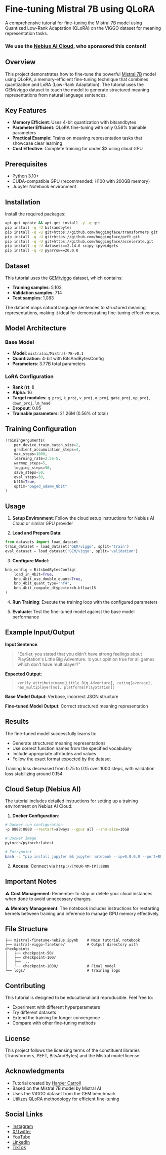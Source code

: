 # Fine-tuning Mistral 7B using QLoRA

A comprehensive tutorial for fine-tuning the Mistral 7B model using Quantized Low-Rank Adaptation (QLoRA) on the ViGGO dataset for meaning representation tasks. 

### We use the [Nebius AI Cloud](https://nebius.com/services/studio-inference-service?utm_medium=cpc&utm_source=yoloco&utm_campaign=harpercarrollai), who sponsored this content!

## Overview

This project demonstrates how to fine-tune the powerful [Mistral 7B](https://github.com/mistralai/mistral-src) model using QLoRA, a memory-efficient fine-tuning technique that combines quantization and LoRA (Low-Rank Adaptation). The tutorial uses the GEM/viggo dataset to teach the model to generate structured meaning representations from natural language sentences.

## Key Features

- **Memory Efficient**: Uses 4-bit quantization with bitsandbytes
- **Parameter Efficient**: QLoRA fine-tuning with only 0.56% trainable parameters
- **Practical Example**: Trains on meaning representation tasks that showcase clear learning
- **Cost Effective**: Complete training for under $3 using cloud GPU

## Prerequisites

- Python 3.10+
- CUDA-compatible GPU (recommended: H100 with 200GB memory)
- Jupyter Notebook environment

## Installation

Install the required packages:

```bash
apt-get update && apt-get install -y -q git
pip install -q -U bitsandbytes
pip install -q -U git+https://github.com/huggingface/transformers.git
pip install -q -U git+https://github.com/huggingface/peft.git
pip install -q -U git+https://github.com/huggingface/accelerate.git
pip install -q -U datasets==2.14.6 scipy ipywidgets
pip install -q -U pyarrow==20.0.0
```

## Dataset

This tutorial uses the [GEM/viggo](https://huggingface.co/datasets/GEM/viggo) dataset, which contains:
- **Training samples**: 5,103
- **Validation samples**: 714  
- **Test samples**: 1,083

The dataset maps natural language sentences to structured meaning representations, making it ideal for demonstrating fine-tuning effectiveness.

## Model Architecture

### Base Model
- **Model**: `mistralai/Mistral-7B-v0.1`
- **Quantization**: 4-bit with BitsAndBytesConfig
- **Parameters**: 3.77B total parameters

### LoRA Configuration
- **Rank (r)**: 8
- **Alpha**: 16
- **Target modules**: `q_proj`, `k_proj`, `v_proj`, `o_proj`, `gate_proj`, `up_proj`, `down_proj`, `lm_head`
- **Dropout**: 0.05
- **Trainable parameters**: 21.26M (0.56% of total)

## Training Configuration

```python
TrainingArguments(
    per_device_train_batch_size=2,
    gradient_accumulation_steps=4,
    max_steps=1000,
    learning_rate=2.5e-5,
    warmup_steps=5,
    logging_steps=50,
    save_steps=50,
    eval_steps=50,
    bf16=True,
    optim="paged_adamw_8bit"
)
```

## Usage

1. **Setup Environment**: Follow the cloud setup instructions for Nebius AI Cloud or similar GPU provider

2. **Load and Prepare Data**:
```python
from datasets import load_dataset
train_dataset = load_dataset('GEM/viggo', split='train')
eval_dataset = load_dataset('GEM/viggo', split='validation')
```

3. **Configure Model**:
```python
bnb_config = BitsAndBytesConfig(
    load_in_4bit=True,
    bnb_4bit_use_double_quant=True,
    bnb_4bit_quant_type="nf4",
    bnb_4bit_compute_dtype=torch.bfloat16
)
```

4. **Run Training**: Execute the training loop with the configured parameters

5. **Evaluate**: Test the fine-tuned model against the base model performance

## Example Input/Output

**Input Sentence**: 
> "Earlier, you stated that you didn't have strong feelings about PlayStation's Little Big Adventure. Is your opinion true for all games which don't have multiplayer?"

**Expected Output**: 
> `verify_attribute(name[Little Big Adventure], rating[average], has_multiplayer[no], platforms[PlayStation])`

**Base Model Output**: Verbose, incorrect JSON structure

**Fine-tuned Model Output**: Correct structured meaning representation

## Results

The fine-tuned model successfully learns to:
- Generate structured meaning representations
- Use correct function names from the specified vocabulary
- Include appropriate attributes and values
- Follow the exact format expected by the dataset

Training loss decreased from 0.75 to 0.15 over 1000 steps, with validation loss stabilizing around 0.154.

## Cloud Setup (Nebius AI)

The tutorial includes detailed instructions for setting up a training environment on Nebius AI Cloud:

1. **Docker Configuration**:
```bash
# Docker run configuration
-p 8888:8888 --restart=always --gpus all --shm-size=16GB

# Docker image  
pytorch/pytorch:latest

# Entrypoint
bash -c "pip install jupyter && jupyter notebook --ip=0.0.0.0 --port=8888 --no-browser --allow-root --NotebookApp.token='' --NotebookApp.password=''"
```

2. **Access**: Connect via `http://[YOUR-VM-IP]:8888`

## Important Notes

⚠️ **Cost Management**: Remember to stop or delete your cloud instances when done to avoid unnecessary charges.

⚠️ **Memory Management**: The notebook includes instructions for restarting kernels between training and inference to manage GPU memory effectively.

## File Structure

```
├── mistral-finetune-nebius.ipynb    # Main tutorial notebook
├── mistral-viggo-finetune/          # Output directory with checkpoints
│   ├── checkpoint-50/
│   ├── checkpoint-100/
│   ├── ...
│   └── checkpoint-1000/             # Final model
└── logs/                            # Training logs
```

## Contributing

This tutorial is designed to be educational and reproducible. Feel free to:
- Experiment with different hyperparameters
- Try different datasets
- Extend the training for longer convergence
- Compare with other fine-tuning methods

## License

This project follows the licensing terms of the constituent libraries (Transformers, PEFT, BitsAndBytes) and the Mistral model license.

## Acknowledgments

- Tutorial created by [Harper Carroll](https://github.com/harper-carroll)
- Based on the Mistral 7B model by Mistral AI
- Uses the ViGGO dataset from the GEM benchmark
- Utilizes QLoRA methodology for efficient fine-tuning

## Social Links

- [Instagram](https://instagram.com/harpercarrollai)
- [X/Twitter](https://x.com/harperscarroll)
- [YouTube](https://youtube.com/@harpercarrollai)
- [LinkedIn](https://linkedin.com/in/harpercarroll)
- [TikTok](https://tiktok/@harpercarrollai)
